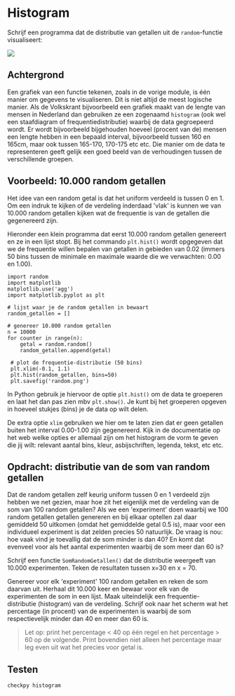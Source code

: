 # Histogram

Schrijf een programma dat de distributie van getallen uit de `random`-functie visualiseert:

![](HistogramExample.png)


## Achtergrond

Een grafiek van een functie tekenen, zoals in de vorige module, is één manier om gegevens te visualiseren. Dit is niet altijd de meest logische manier. Als de Volkskrant bijvoorbeeld een grafiek maakt van de lengte van mensen in Nederland dan gebruiken ze een zogenaamd `histogram` (ook wel een staafdiagram of frequentiedistributie) waarbij de data gegroepeerd wordt. Er wordt bijvoorbeeld bijgehouden hoeveel (procent van de) mensen een lengte hebben in een bepaald interval, bijvoorbeeld tussen 160 en 165cm, maar ook tussen 165-170, 170-175 etc etc. Die manier om de data te representeren geeft gelijk een goed beeld van de verhoudingen tussen de verschillende groepen.


## Voorbeeld: 10.000 random getallen

Het idee van een random getal is dat het uniform verdeeld is tussen 0 en 1. Om een indruk te kijken of de verdeling inderdaad 'vlak' is kunnen we van 10.000 random getallen kijken wat de frequentie is van de getallen die gegenereerd zijn.

Hieronder een klein programma dat eerst 10.000 random getallen genereert en ze in een lijst stopt. Bij het commando `plt.hist()` wordt opgegeven dat we de frequentie willen bepalen van getallen in gebieden van 0.02 (immers 50 bins tussen de minimale en maximale waarde die we verwachten: 0.00 en 1.00).

    import random
    import matplotlib
    matplotlib.use('agg')
    import matplotlib.pyplot as plt

    # lijst waar je de random getallen in bewaart
    random_getallen = []

    # genereer 10.000 random getallen
    n = 10000
    for counter in range(n):
        getal = random.random()          
        random_getallen.append(getal)

     # plot de frequentie-distributie (50 bins)
     plt.xlim(-0.1, 1.1)
     plt.hist(random_getallen, bins=50)
     plt.savefig('random.png')


In Python gebruik je hiervoor de optie `plt.hist()` om de data te groeperen en laat het dan pas zien mbv `plt.show()`. Je kunt bij het groeperen opgeven in hoeveel stukjes (bins) je de data op wilt delen.

De extra optie `xlim` gebruiken we hier om te laten zien dat er geen getallen buiten het interval 0.00-1.00 zijn gegenereerd. Kijk in de documentatie op het web welke opties er allemaal zijn om het histogram de vorm te geven die jij wilt: relevant aantal bins, kleur, asbijschriften, legenda, tekst, etc etc.

## Opdracht: distributie van de som van random getallen

Dat de random getallen zelf keurig uniform tussen 0 en 1 verdeeld zijn hebben we net gezien, maar hoe zit het eigenlijk met de verdeling van de som van 100 random getallen? Als we een 'experiment' doen waarbij we 100 random getallen getallen genereren en bij elkaar optellen zal daar gemiddeld 50 uitkomen (omdat het gemiddelde getal 0.5 is), maar voor een individueel experiment is dat zelden precies 50 natuurlijk. De vraag is nou: hoe vaak vind je toevallig dat de som minder is dan 40? En komt dat evenveel voor als het aantal experimenten waarbij de som meer dan 60 is?

Schrijf een functie `SomRandomGetallen()` dat de distributie weergeeft van 10.000 experimenten. Teken de resultaten tussen x=30 en x = 70.

Genereer voor elk 'experiment' 100 random getallen en reken de som daarvan uit. Herhaal dit 10.000 keer en bewaar voor elk van de experimenten de som in een lijst. Maak uiteindelijk een frequentie-distributie (histogram) van de verdeling. Schrijf ook naar het scherm wat het percentage (in procent) van de  experimenten is waarbij de som respectievelijk minder dan 40 en meer dan 60 is.

> Let op: print het percentage < 40 op één regel en het percentage > 60 op de volgende. Print bovendien niet alleen het percentage maar leg even uit wat het precies voor getal is.


## Testen

	checkpy histogram
